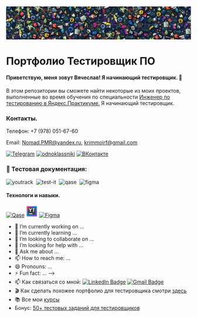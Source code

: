 ![Header](https://github.com/NomadPMR/QA-portfolio/blob/main/assets/123.jpg)
# Портфолио Тестировщик ПО
#### Приветствую, меня зовут Вячеслав! Я начинающий тестировщик. 👋
В этом репозитории вы сможете найти некоторые из моих проектов, выполненные во время обучения по специальности [Инженер по тестированию в Яндекс.Практикуме.](https://practicum.yandex.ru/qa-engineer-plus/) Я начинающий тестировщик.
### Контакты.
Телефон: +7 (978) 051-67-60

Email: Nomad.PMR@yandex.ru, krimmoirf@gmail.com

[![Telegram](https://img.shields.io/badge/Telegram-000000?style=for-the-badge&logo=telegram&logoColor=27A0D9)](https://t.me/nomadpmr)
[![odnoklassniki](https://img.shields.io/badge/odnoklassniki-000000?style=for-the-badge&logo=odnoklassniki&logoColor=EE8208)](https://ok.ru/profile/519966843070)
[![ВКонтакте](https://img.shields.io/badge/ВКонтакте-000000?style=for-the-badge&logo=vk&logoColor=0077FF)](https://vk.com/id864701546)

### 📁 Тестовая документация:
<div>
  <img src="https://upload.wikimedia.org/wikipedia/commons/thumb/8/8d/YouTrack_Icon.svg/1024px-YouTrack_Icon.svg.png?20200803082248" title="youtrack" alt="youtrack" width="40" height="40"/>&nbsp
  <img src="https://docs.testit.software/images/testit_logo_icon_blue.png" title="test-it" alt="test-it" width="40" height="40"/>&nbsp
  <img src="https://luna1.co/eb0187.png" title="qase" alt="qase" width="40" height="40"/>&nbsp
  <img src="https://cdn.jsdelivr.net/gh/devicons/devicon/icons/figma/figma-original.svg" title="figma" alt="figma" width="40" height="40"/>&nbsp
</div>

#### Технологи и навыки.
[![Qase](https://img.shields.io/badge/Qase-000000?style=for-the-badge&logo=Qase&logoColor=4F46DC)](https://app.qase.io/login)
[![YouTrack](https://github.com/NomadPMR/QA-portfolio/blob/main/assets/youtrack_1.png)](https://nomad.youtrack.cloud/projects)
[![Figma](https://img.shields.io/badge/Figma-000000?style=for-the-badge&logo=Figma&logoColor=F24E1E)](https://www.figma.com/files/1332608391777376692/recents-and-sharing?fuid=1360660426534413779)

- 🔭 I’m currently working on ...
- 🌱 I’m currently learning ...
- 👯 I’m looking to collaborate on ...
- 🤔 I’m looking for help with ...
- 💬 Ask me about ...
- 📫 How to reach me: ...
- 😄 Pronouns: ...
- ⚡ Fun fact: ...
-->
- 📫 Как связаться со мной: [![LinkedIn Badge](https://img.shields.io/badge/-@artsiomrusau-blue?style=flat&logo=LinkedIn&logoColor=white)](https://www.linkedin.com/in/artsiomrusau/) [![Gmail Badge](https://img.shields.io/badge/-Gmail-red?style=flat&logo=Gmail&logoColor=white)](mailto:qa.rusau@gmail.com)
- 🎬 Как сделать похожее портфолио для тестировщика смотри [здесь](https://www.youtube.com/watch?v=ORSti2aYnEE)
- 📚 Все мои [курсы](https://rusau.net/courses)
- Бонус: [50+ тестовых заданий для тестировщиков](https://github.com/artichokeee/test-assignments)
